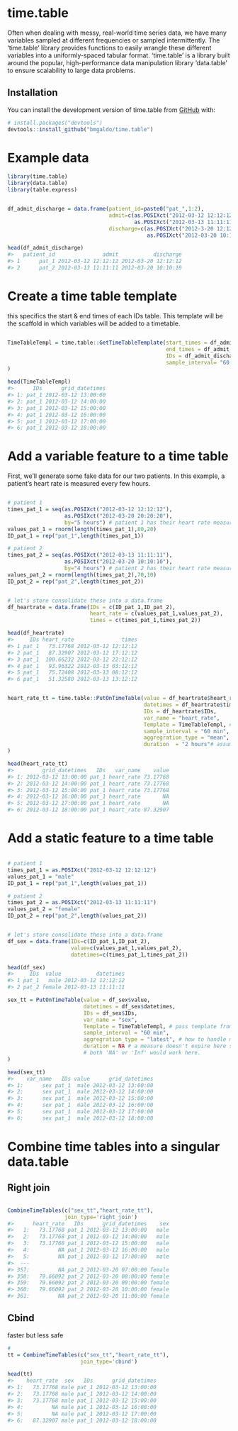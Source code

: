 
<!-- README.md is generated from README.Rmd. Please edit that file -->

# time.table

<!-- badges: start -->
<!-- badges: end -->

Often when dealing with messy, real-world time series data, we have many
variables sampled at different frequencies or sampled intermittently.
The ‘time.table’ library provides functions to easily wrangle these
different variables into a uniformly-spaced tabular format. ‘time.table’
is a library built around the popular, high-performance data
manipulation library ‘data.table’ to ensure scalability to large data
problems.

## Installation

You can install the development version of time.table from
[GitHub](https://github.com/bmgaldo/time.table) with:

``` r
# install.packages("devtools")
devtools::install_github("bmgaldo/time.table")
```

# Example data

``` r
library(time.table)
library(data.table)
library(table.express)


df_admit_discharge = data.frame(patient_id=paste0("pat_",1:2),
                                admit=c(as.POSIXct("2012-03-12 12:12:12"),
                                        as.POSIXct("2012-03-13 11:11:11")),
                                discharge=c(as.POSIXct("2012-3-20 12:12:12"),
                                            as.POSIXct("2012-03-20 10:10:10")))

head(df_admit_discharge)
#>   patient_id               admit           discharge
#> 1      pat_1 2012-03-12 12:12:12 2012-03-20 12:12:12
#> 2      pat_2 2012-03-13 11:11:11 2012-03-20 10:10:10
```

# Create a time table template

this specifics the start & end times of each IDs table. This template
will be the scaffold in which variables will be added to a timetable.

``` r

TimeTableTempl = time.table::GetTimeTableTemplate(start_times = df_admit_discharge$admit,
                                                  end_times = df_admit_discharge$discharge,
                                                  IDs = df_admit_discharge$patient_id,
                                                  sample_interval= "60 min" # grid point at every 60th minute 
)

head(TimeTableTempl)
#>      IDs      grid_datetimes
#> 1: pat_1 2012-03-12 13:00:00
#> 2: pat_1 2012-03-12 14:00:00
#> 3: pat_1 2012-03-12 15:00:00
#> 4: pat_1 2012-03-12 16:00:00
#> 5: pat_1 2012-03-12 17:00:00
#> 6: pat_1 2012-03-12 18:00:00
```

# Add a variable feature to a time table

First, we’ll generate some fake data for our two patients. In this
example, a patient’s heart rate is measured every few hours.

``` r

# patient 1
times_pat_1 = seq(as.POSIXct("2012-03-12 12:12:12"),
                  as.POSIXct("2012-03-20 20:20:20"),
                  by="5 hours") # patient 1 has their heart rate measured every 5 hours
values_pat_1 = rnorm(length(times_pat_1),80,20)
ID_pat_1 = rep("pat_1",length(times_pat_1))

# patient 2
times_pat_2 = seq(as.POSIXct("2012-03-13 11:11:11"),
                  as.POSIXct("2012-03-20 10:10:10"),
                  by="4 hours") # patient 2 has their heart rate measured every 4 hours
values_pat_2 = rnorm(length(times_pat_2),70,10)
ID_pat_2 = rep("pat_2",length(times_pat_2))


# let's store consolidate these into a data.frame
df_heartrate = data.frame(IDs = c(ID_pat_1,ID_pat_2),
                          heart_rate = c(values_pat_1,values_pat_2),
                          times = c(times_pat_1,times_pat_2))

head(df_heartrate)
#>     IDs heart_rate               times
#> 1 pat_1   73.17768 2012-03-12 12:12:12
#> 2 pat_1   87.32907 2012-03-12 17:12:12
#> 3 pat_1  100.66232 2012-03-12 22:12:12
#> 4 pat_1   93.96322 2012-03-13 03:12:12
#> 5 pat_1   75.72408 2012-03-13 08:12:12
#> 6 pat_1   51.32580 2012-03-13 13:12:12
```

``` r

heart_rate_tt = time.table::PutOnTimeTable(value = df_heartrate$heart_rate,
                                           datetimes = df_heartrate$times,
                                           IDs = df_heartrate$IDs,
                                           var_name = "heart_rate",
                                           Template = TimeTableTempl, # pass template from section one
                                           sample_interval = "60 min",
                                           aggregration_type = "mean", #how to handle multiple measurements for same time point
                                           duration  = "2 hours"# assume measures are carried forward 2 hours if no new measurement
)

head(heart_rate_tt)
#>         grid_datetimes   IDs   var_name    value
#> 1: 2012-03-12 13:00:00 pat_1 heart_rate 73.17768
#> 2: 2012-03-12 14:00:00 pat_1 heart_rate 73.17768
#> 3: 2012-03-12 15:00:00 pat_1 heart_rate 73.17768
#> 4: 2012-03-12 16:00:00 pat_1 heart_rate       NA
#> 5: 2012-03-12 17:00:00 pat_1 heart_rate       NA
#> 6: 2012-03-12 18:00:00 pat_1 heart_rate 87.32907
```

# Add a static feature to a time table

``` r

# patient 1
times_pat_1 = as.POSIXct("2012-03-12 12:12:12")
values_pat_1 = "male"
ID_pat_1 = rep("pat_1",length(values_pat_1))

# patient 2
times_pat_2 = as.POSIXct("2012-03-13 11:11:11")
values_pat_2 = "female"
ID_pat_2 = rep("pat_2",length(values_pat_2))


# let's store consolidate these into a data.frame
df_sex = data.frame(IDs=c(ID_pat_1,ID_pat_2),
                    value=c(values_pat_1,values_pat_2),
                    datetimes=c(times_pat_1,times_pat_2))

head(df_sex)
#>     IDs  value           datetimes
#> 1 pat_1   male 2012-03-12 12:12:12
#> 2 pat_2 female 2012-03-13 11:11:11

sex_tt = PutOnTimeTable(value = df_sex$value,
                        datetimes = df_sex$datetimes,
                        IDs = df_sex$IDs,
                        var_name = "sex",
                        Template = TimeTableTempl, # pass template from section one 
                        sample_interval = "60 min", 
                        aggregration_type = "latest", # how to handle multiple measurements for same time point 
                        duration = NA # a measure doesn't expire here since it's static 
                        # both 'NA' or 'Inf' would work here.
)

head(sex_tt)
#>    var_name   IDs value      grid_datetimes
#> 1:      sex pat_1  male 2012-03-12 13:00:00
#> 2:      sex pat_1  male 2012-03-12 14:00:00
#> 3:      sex pat_1  male 2012-03-12 15:00:00
#> 4:      sex pat_1  male 2012-03-12 16:00:00
#> 5:      sex pat_1  male 2012-03-12 17:00:00
#> 6:      sex pat_1  male 2012-03-12 18:00:00
```

# Combine time tables into a singular data.table

## Right join

``` r

CombineTimeTables(c("sex_tt","heart_rate_tt"),
                  join_type='right_join') 
#>      heart_rate   IDs      grid_datetimes    sex
#>   1:   73.17768 pat_1 2012-03-12 13:00:00   male
#>   2:   73.17768 pat_1 2012-03-12 14:00:00   male
#>   3:   73.17768 pat_1 2012-03-12 15:00:00   male
#>   4:         NA pat_1 2012-03-12 16:00:00   male
#>   5:         NA pat_1 2012-03-12 17:00:00   male
#>  ---                                            
#> 357:         NA pat_2 2012-03-20 07:00:00 female
#> 358:   79.66092 pat_2 2012-03-20 08:00:00 female
#> 359:   79.66092 pat_2 2012-03-20 09:00:00 female
#> 360:   79.66092 pat_2 2012-03-20 10:00:00 female
#> 361:         NA pat_2 2012-03-20 11:00:00 female
```

## Cbind

faster but less safe

``` r
# 
tt = CombineTimeTables(c("sex_tt","heart_rate_tt"),
                       join_type='cbind')

head(tt)
#>    heart_rate  sex   IDs      grid_datetimes
#> 1:   73.17768 male pat_1 2012-03-12 13:00:00
#> 2:   73.17768 male pat_1 2012-03-12 14:00:00
#> 3:   73.17768 male pat_1 2012-03-12 15:00:00
#> 4:         NA male pat_1 2012-03-12 16:00:00
#> 5:         NA male pat_1 2012-03-12 17:00:00
#> 6:   87.32907 male pat_1 2012-03-12 18:00:00
```
